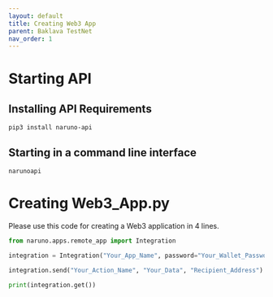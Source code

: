```yaml
---
layout: default
title: Creating Web3 App
parent: Baklava TestNet
nav_order: 1
---
```


# Starting API

## Installing API Requirements

```console
pip3 install naruno-api
```

## Starting in a command line interface

```console
narunoapi
```

# Creating Web3_App.py

Please use this code for creating a Web3 application in 4 lines.

```python
from naruno.apps.remote_app import Integration

integration = Integration("Your_App_Name", password="Your_Wallet_Password", host="localhost")

integration.send("Your_Action_Name", "Your_Data", "Recipient_Address")

print(integration.get())
```

